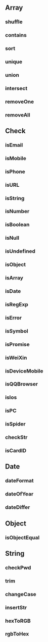 <!--
 * @Author       : Humility
 * @Date         : 2021-10-25 21:00:42
 * @LastEditTime : 2021-10-26 10:39:30
 * @LastEditors  : Humility
 * @FilePath     : \humble-utils\docs\API.md
 * @Description  : api
-->

#

## Array

### shuffle

### contains

### sort

### unique

### union

### intersect

### removeOne

### removeAll

## Check

### isEmail

### isMobile

### isPhone

### isURL

### isString

### isNumber

### isBoolean

### isNull

### isUndefined

### isObject

### isArray

### isDate

### isRegExp

### isError

### isSymbol

### isPromise

### isWeiXin

### isDeviceMobile

### isQQBrowser

### isIos

### isPC

### isSpider

### checkStr

### isCardID

## Date

### dateFormat

### dateOfYear

### dateDiffer

## Object

### isObjectEqual

## String

### checkPwd

### trim

### changeCase

### insertStr

### hexToRGB

### rgbToHex
